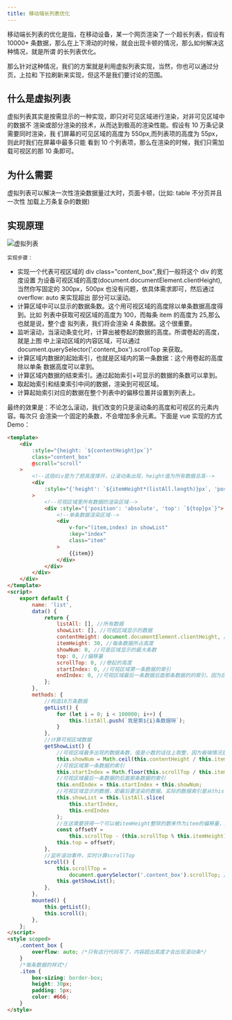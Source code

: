 ```yaml
---
title: 移动端长列表优化
---
```


移动端长列表的优化是指，在移动设备，某一个网页渲染了一个超长列表，假设有 10000+
条数据，那么在上下滑动的时候，就会出现卡顿的情况，那么如何解决这种情况，就是所谓
的长列表优化。

那么针对这种情况，我们的方案就是利用虚拟列表实现，当然，你也可以通过分页，上拉和
下拉刷新来实现，但这不是我们要讨论的范围。

## 什么是虚拟列表

虚拟列表其实是按需显示的一种实现，即只对可见区域进行渲染，对非可见区域中的数据不
渲染或部分渲染的技术，从而达到极高的渲染性能。假设有 10 万条记录需要同时渲染，我
们屏幕的可见区域的高度为 550px,而列表项的高度为 55px，则此时我们在屏幕中最多只能
看到 10 个列表项，那么在渲染的时候，我们只需加载可视区的那 10 条即可。

## 为什么需要

虚拟列表可以解决一次性渲染数据量过大时，页面卡顿，(比如: table 不分页并且一次性
加载上万条复杂的数据)

## 实现原理

![虚拟列表](http://leexiaop.github.io/static/ibadgers/interview/other_verticl_list.png)

`实现步骤：`

-   实现一个代表可视区域的 div class="content_box",我们一般将这个 div 的宽度设置
    为设备可视区域的高度(document.documentElement.clientHeight),当然你写固定的
    300px，500px 也没有问题，依具体需求即可，然后通过 overflow: auto 来实现超出
    部分可以滚动。
-   计算区域中可以显示的数据条数。这个用可视区域的高度除以单条数据高度得到。比如
    列表中获取可视区域的高度为 100，而每条 item 的高度为 25,那么也就是说，整个虚
    拟列表，我们将会渲染 4 条数据。这个很重要。
-   监听滚动，当滚动条变化时，计算出被卷起的数据的高度。所谓卷起的高度，就是上图
    中上滚动区域的内容区域，可以通过
    document.querySelector('.content_box').scrollTop 来获取。
-   计算区域内数据的起始索引，也就是区域内的第一条数据：这个用卷起的高度除以单条
    数据高度可以拿到。
-   计算区域内数据的结束索引。通过起始索引+可显示的数据的条数可以拿到。
-   取起始索引和结束索引中间的数据，渲染到可视区域。
-   计算起始索引对应的数据在整个列表中的偏移位置并设置到列表上。

最终的效果是：不论怎么滚动，我们改变的只是滚动条的高度和可视区的元素内容。每次只
会渲染一个固定的条数，不会增加多余元素。下面是 vue 实现的方式 Demo：

```html
<template>
	<div
		:style="{height: `${contentHeight}px`}"
		class="content_box"
		@scroll="scroll"
	>
		<!--这层div是为了把高度撑开，让滚动条出现，height值为所有数据总高-->
		<div
			:style="{'height': `${itemHeight*(listAll.length)}px`, 'position': 'relative'}"
		>
			<!--可视区域里所有数据的渲染区域-->
			<div :style="{'position': 'absolute', 'top': `${top}px`}">
				<!--单条数据渲染区域-->
				<div
					v-for="(item,index) in showList"
					:key="index"
					class="item"
				>
					{{item}}
				</div>
			</div>
		</div>
	</div>
</template>
<script>
	export default {
		name: 'list',
		data() {
			return {
				listAll: [], //所有数据
				showList: [], //可视区域显示的数据
				contentHeight: document.documentElement.clientHeight, //可视区域高度
				itemHeight: 30, //每条数据所占高度
				showNum: 0, //可是区域显示的最大条数
				top: 0, //偏移量
				scrollTop: 0, //卷起的高度
				startIndex: 0, //可视区域第一条数据的索引
				endIndex: 0, //可视区域最后一条数据后面那条数据的的索引，因为后面要用slice(start,end)方法取需要的数据，但是slice规定end对应数据不包含在里面
			};
		},
		methods: {
			//构造10万条数据
			getList() {
				for (let i = 0; i < 100000; i++) {
					this.listAll.push(`我是第${i}条数据呀`);
				}
			},
			//计算可视区域数据
			getShowList() {
				//可视区域最多出现的数据条数，值是小数的话往上取整，因为极端情况是第一条和最后一条都只显示一部分
				this.showNum = Math.ceil(this.contentHeight / this.itemHeight);
				//可视区域第一条数据的索引
				this.startIndex = Math.floor(this.scrollTop / this.itemHeight);
				//可视区域最后一条数据的后面那条数据的索引
				this.endIndex = this.startIndex + this.showNum;
				//可视区域显示的数据，即最后要渲染的数据。实际的数据索引是从this.startIndex到this.endIndex-1
				this.showList = this.listAll.slice(
					this.startIndex,
					this.endIndex
				);
				//在这需要获得一个可以被itemHeight整除的数来作为item的偏移量，这样随机滑动时第一条数据都是完整显示的
				const offsetY =
					this.scrollTop - (this.scrollTop % this.itemHeight);
				this.top = offsetY;
			},
			//监听滚动事件，实时计算scrollTop
			scroll() {
				this.scrollTop =
					document.querySelector('.content_box').scrollTop; //element.scrollTop方法可以获取到卷起的高度
				this.getShowList();
			},
		},
		mounted() {
			this.getList();
			this.scroll();
		},
	};
</script>
<style scoped>
	.content_box {
		overflow: auto; /*只有这行代码写了，内容超出高度才会出现滚动条*/
	}
	/*每条数据的样式*/
	.item {
		box-sizing: border-box;
		height: 30px;
		padding: 5px;
		color: #666;
	}
</style>
```
